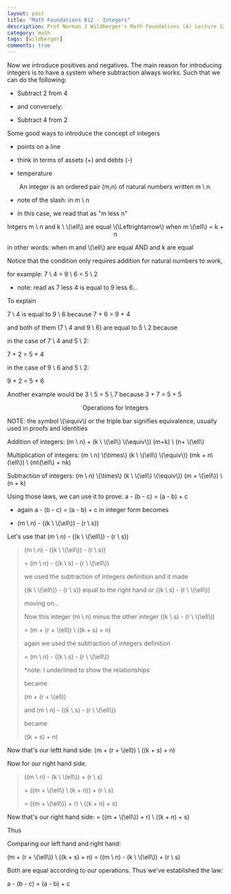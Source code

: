 ```yaml
---
layout: post
title: "Math Foundations 012 - Integers"
description: Prof Norman J Wildberger's Math Foundations (A) Lecture 12
category: math
tags: [wildberger]
comments: true
---
```


<head>
<script async='async' src='https://cdnjs.cloudflare.com/ajax/libs/mathjax/2.7.1/MathJax.js?config=TeX-AMS_CHTML,Safe' type='text/javascript'>
</script>
</head>


<p>Now we introduce positives and negatives. The main reason for introducing integers is to have a system where subtraction always works. Such that we can do the following:</p>

<ul>
<li><p>Subtract 2 from 4</p></li>
<li><p>and conversely:</p></li>
<li><p>Subtract 4 from 2</p></li>
</ul>
<!-- more -->  

<p>Some good ways to introduce the concept of integers</p>

<ul>
<li><p>points on a line</p></li>
<li><p>think in terms of assets (+) and debts (-)</p></li>
<li><p>temperature</p></li>
</ul>

<center><p>An integer is an ordered pair (m,n) of natural numbers written m \ n.</p></center>
<ul>
<li><p>note of the slash: in m \ n</p></li>
<li><p>in this case, we read that as "m less n"</p></li>
</ul>


<center><p>Intgers m \ n and k \ \(\ell\) are equal \(\Leftrightarrow\) when
m \(\ell\) = k + n</p></center>

<p>in other words: when m and \(\ell\) are equal AND and k are equal</p>

Notice that the condition only requires addition for natural numbers to work,

for example: 7 \ 4 = 9 \ 6 = 5 \ 2

<ul>
<li><p>note: read as 7 less 4 is equal to 9 less 6...</p></li>
</ul>

To explain

7 \ 4 is equal to 9 \ 6 because 7 + 6 = 9 + 4

and both of them (7 \ 4 and 9 \ 6) are equal to 5 \ 2 because

in the case of 7 \ 4 and 5 \ 2: 

7 + 2 = 5 + 4

in the case of 9 \ 6 and 5 \ 2: 

9 + 2 = 5 + 6

Another example would be 3 \ 5 = 5 \ 7 because 3 + 7 = 5 + 5

<center><p>Operations for Integers</p></center>

<p>NOTE: the symbol \(\equiv\) or the triple bar signifies equivalence, usually used in proofs and identities</p>

<p>Addition of integers: (m \ n) + (k \ \(\ell\) \(\equiv\)) (m+k) \ (n+ \(\ell\)</p>

<p>Multiplication of integers: (m \ n) \(\times\) (k \ \(\ell\) \(\equiv\)) (mk + n\(\ell\)) \ (m\(\ell\) + nk)</p>

<p>Subtraction of integers: (m \ n) \(\times\) (k \ \(\ell\) \(\equiv\)) (m + \(\ell\)) \ (n + k)</p>

Using those laws, we can use it to prove: a - (b - c) = (a - b) + c

<ul>
<li><p>again a - (b - c) = (a - b) + c in integer form becomes</p></li>
<li><p>(m \ n) - ((k \ \(\ell\)) - (r \ s))</p></li>
</ul>

<p>Let's use that  (m \ n) - ((k \ \(\ell\)) - (r \ s)) </p>
<blockquote>
<p>(m \ n) - ((k \ \(\ell\)) - (r \ s))</p>
<p> = (m \ n) - ((k \ s) - (r \ \(\ell\))</p>
<p>we used the subtraction of integers definition and it made </p>
<p>((k \ \(\ell\)) - (r \ s)) equal to the right hand or ((k \ s) - (r \ \(\ell\))</p>
<p>moving on...</p>
<p>Now this integer (m \ n) minus the other integer ((k \ s) - (r \ \(\ell\))</p>
<p>= (m + (r + \(ell)) \ ((k + s) + n)</p>
<p>again we used the subtraction of integers definition</p>
<p>= (m \ n) - ((k \ s) - (r \ \(\ell\))</p>
<p>*note: I underlined to show the relationships</p>
<p>became</p>
<p>(m + (r + \(ell))</p>
<p>and (m \ n) - ((k \ s) - (r \ \(\ell\))</p>
<p>became </p>
<p>((k + s) + n)</p>
</blockquote>
<p>Now that's our leftt hand side: (m + (r + \(ell)) \ ((k + s) + n)</p>

Now for our right hand side.

<blockquote>
<p>((m \ n) - (k \ \(ell\)) + (r \ s)</p>

<p>= ((m + \(\ell\) \ (k + n)) + (r \ s)</p>

<p>= ((m + \(\ell\)) + r) \ ((k + n) + s)</p>
</blockquote>
<p>Now that's our right hand side: = ((m + \(\ell\)) + r) \ ((k + n) + s)</p>

Thus

Comparing our left hand and right hand: 

<p>(m + (r + \(\ell\)) \ ((k + s) + n) = ((m \ n) - (k \  \(\ell\)) + (r \ s)</p>

Both are equal according to our operations. Thus we've established the law:

a - (b - c) = (a - b) + c
